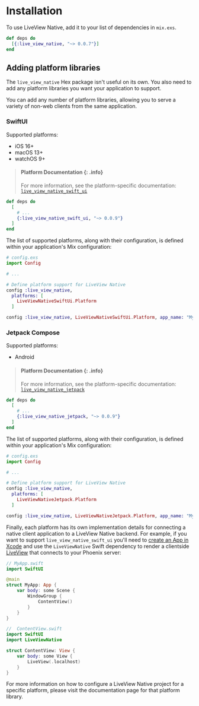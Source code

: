 # Installation
To use LiveView Native, add it to your list of dependencies in `mix.exs`.

```elixir
def deps do
  [{:live_view_native, "~> 0.0.7"}]
end
```

## Adding platform libraries

The `live_view_native` Hex package isn't useful on its own. You also need to add any platform libraries you want your application to support.

You can add any number of platform libraries, allowing you to serve a variety of non-web clients from the same application.

<!-- tabs-open -->

### SwiftUI
Supported platforms:
* iOS 16+
* macOS 13+
* watchOS 9+

> #### Platform Documentation {: .info}
> For more information, see the platform-specific documentation: [`live_view_native_swift_ui`](https://github.com/liveview-native/liveview-client-swiftui)
```elixir
def deps do
  [
    # ...
    {:live_view_native_swift_ui, "~> 0.0.9"}
  ]
end
```
The list of supported platforms, along with their configuration, is defined within your application's Mix configuration:
```elixir
# config.exs
import Config

# ...

# Define platform support for LiveView Native
config :live_view_native,
  platforms: [
    LiveViewNativeSwiftUi.Platform
  ]

config :live_view_native, LiveViewNativeSwiftUi.Platform, app_name: "My App"
```

### Jetpack Compose
Supported platforms:
* Android

> #### Platform Documentation {: .info}
> For more information, see the platform-specific documentation: [`live_view_native_jetpack`](https://github.com/liveview-native/liveview-client-jetpack)
```elixir
def deps do
  [
    # ...
    {:live_view_native_jetpack, "~> 0.0.9"}
  ]
end
```
The list of supported platforms, along with their configuration, is defined within your application's Mix configuration:
```elixir
# config.exs
import Config

# ...

# Define platform support for LiveView Native
config :live_view_native,
  platforms: [
    LiveViewNativeJetpack.Platform
  ]

config :live_view_native, LiveViewNativeJetpack.Platform, app_name: "My App"
```

<!-- tabs-close -->

Finally, each platform has its own implementation details for connecting a native client application to a LiveView Native backend. For example, if you want to support `live_view_native_swift_ui` you'll need to [create an App in Xcode](https://liveview-native.github.io/liveview-client-swiftui/tutorials/liveviewnative/01-initial-list#Creating-the-App) and use the `LiveViewNative` Swift dependency to render a clientside [LiveView](https://liveview-native.github.io/liveview-client-swiftui/documentation/liveviewnative/liveview) that connects to your Phoenix server:

```swift
// MyApp.swift
import SwiftUI

@main
struct MyApp: App {
    var body: some Scene {
        WindowGroup {
            ContentView()
        }
    }
}

//  ContentView.swift
import SwiftUI
import LiveViewNative

struct ContentView: View {
    var body: some View {
        LiveView(.localhost)
    }
}
```

For more information on how to configure a LiveView Native project for a specific platform, please visit the documentation page for that platform library.